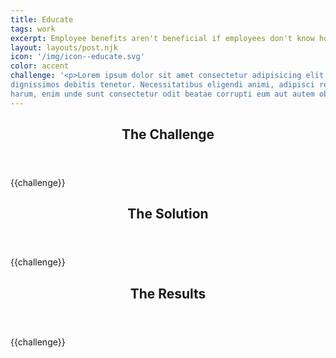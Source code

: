 ```yaml
---
title: Educate
tags: work
excerpt: Employee benefits aren't beneficial if employees don't know how to use them. And honestly, who's considering themselves a healthcare expert these days? To ensure company healthcare dollars are being spent responsibility and employees are feeling the benefits of their... well... benefits, we need to leverage <strong>education</strong>.
layout: layouts/post.njk
icon: '/img/icon--educate.svg'
color: accent
challenge: '<p>Lorem ipsum dolor sit amet consectetur adipisicing elit. Ratione, vero?</p><p><img src="//via.placeholder.com/300x300" style="float: right;">Lorem ipsum dolor sit amet consectetur adipisicing elit. Nostrum, soluta. Porro, dicta! Ratione inventore ipsum
dignissimos debitis tenetur. Necessitatibus eligendi animi, adipisci repellendus pariatur ad architecto vitae ipsam
harum, enim unde sunt consectetur odit beatae corrupti eum aut autem obcaecati.</p>'
---
```


<section class="work--challenge">
  <header><h2>The Challenge</h2></header>
  {{challenge}}
</section>

<section class="work--solution">
  <header><h2>The Solution</h2></header>
  {{challenge}}
</section>

<section class="work--results">
  <header><h2>The Results</h2></header>
  {{challenge}}
</section>